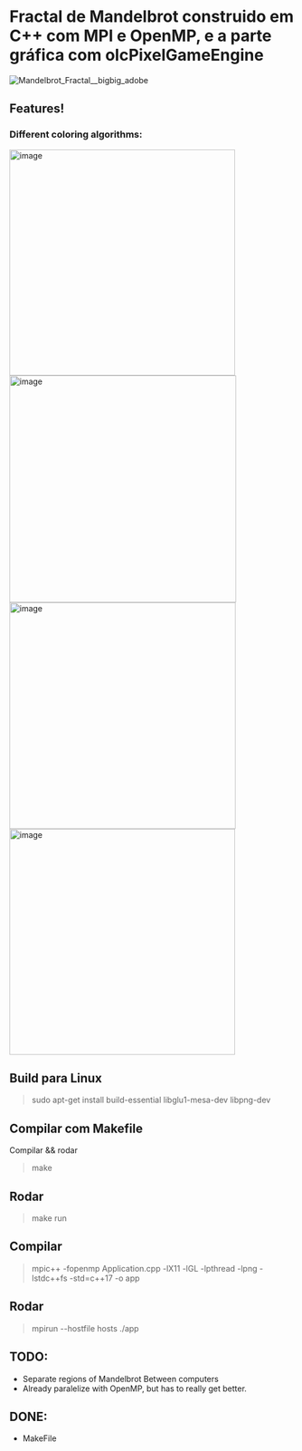 # Fractal de Mandelbrot construido em C++ com MPI e OpenMP, e a parte gráfica com olcPixelGameEngine

![Mandelbrot_Fractal__bigbig_adobe](https://user-images.githubusercontent.com/42661760/171764189-d58f25b9-5090-47b2-baf3-dd0992efab3b.gif)

## Features!

### Different coloring algorithms:
<img width="399" alt="image" src="https://user-images.githubusercontent.com/42661760/174455667-a2f3f7c1-568b-43c5-bef0-83225e35b7d7.png">
<img width="401" alt="image" src="https://user-images.githubusercontent.com/42661760/174455671-e1e14f78-8cbb-4af5-b087-adaeeb5d8b4b.png">
<img width="400" alt="image" src="https://user-images.githubusercontent.com/42661760/174455681-3162f7fc-3bd3-48ed-b245-c1dc7d482dd9.png">
<img width="399" alt="image" src="https://user-images.githubusercontent.com/42661760/174455767-94b58546-99e3-4f7e-83fb-34a4e0be868d.png">


## Build para Linux
> sudo apt-get install build-essential libglu1-mesa-dev libpng-dev

## Compilar com Makefile
Compilar && rodar
> make

## Rodar
> make run

## Compilar
> mpic++ -fopenmp  Application.cpp -lX11 -lGL -lpthread -lpng -lstdc++fs -std=c++17 -o app

## Rodar
> mpirun --hostfile hosts ./app

## TODO:
- Separate regions of Mandelbrot Between computers
- Already paralelize with OpenMP, but has to really get better.

## DONE:
- MakeFile
